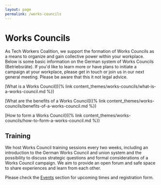 ```yaml
---
layout: page
permalink: /works-councils
---
```

<h1>Works Councils</h1>

As Tech Workers Coalition, we support the formation of Works Councils as a means to organize and gain collective power within your workplace. Below is some basic information on the German system of Works Councils (Betriebsräte). If you'd like to learn more or have plans to initiate a campaign at your workplace, please get in touch or join us in our next general meeting. Please be aware that this it not legal advice.

[What is a Works Council]({% link content_themes/works-councils/what-is-a-works-council.md %})

[What are the benefits of a Works Council]({% link content_themes/works-councils/benefits-of-a-works-council.md %})

[How to form a Works Council]({% link content_themes/works-councils/how-to-form-a-works-council.md %})

<h2>Training</h2>

We host Works Council training sessions every two weeks, including an introduction to the German Works Council and union system and the possibility to discuss strategic questions and formal considerations of a Works Council campaign. We aim to provide an open forum and safe space to share experiences and learn from each other.

Please check the [Events](/events) section for upcoming times and registration form.
